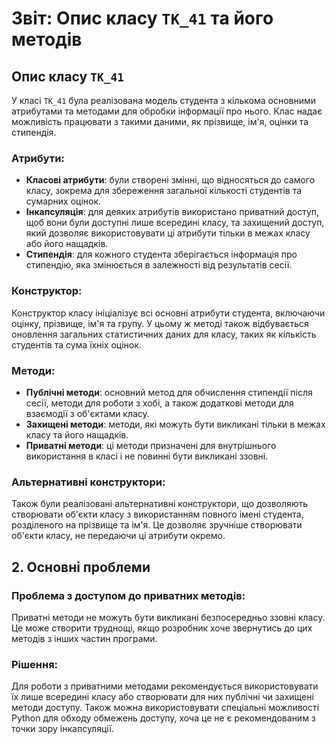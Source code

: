 # Звіт: Опис класу `TK_41` та його методів

## Опис класу `TK_41`

У класі `TK_41` була реалізована модель студента з кількома основними атрибутами та методами для обробки інформації про нього. Клас надає можливість працювати з такими даними, як прізвище, ім'я, оцінки та стипендія.

### Атрибути:
- **Класові атрибути**: були створені змінні, що відносяться до самого класу, зокрема для збереження загальної кількості студентів та сумарних оцінок.
- **Інкапсуляція**: для деяких атрибутів використано приватний доступ, щоб вони були доступні лише всередині класу, та захищений доступ, який дозволяє використовувати ці атрибути тільки в межах класу або його нащадків.
- **Стипендія**: для кожного студента зберігається інформація про стипендію, яка змінюється в залежності від результатів сесії.

### Конструктор:
Конструктор класу ініціалізує всі основні атрибути студента, включаючи оцінку, прізвище, ім'я та групу. У цьому ж методі також відбувається оновлення загальних статистичних даних для класу, таких як кількість студентів та сума їхніх оцінок.

### Методи:
- **Публічні методи**: основний метод для обчислення стипендії після сесії, методи для роботи з хобі, а також додаткові методи для взаємодії з об'єктами класу.
- **Захищені методи**: методи, які можуть бути викликані тільки в межах класу та його нащадків.
- **Приватні методи**: ці методи призначені для внутрішнього використання в класі і не повинні бути викликані ззовні.

### Альтернативні конструктори:
Також були реалізовані альтернативні конструктори, що дозволяють створювати об'єкти класу з використанням повного імені студента, розділеного на прізвище та ім'я. Це дозволяє зручніше створювати об'єкти класу, не передаючи ці атрибути окремо.

## 2. Основні проблеми

### Проблема з доступом до приватних методів:
Приватні методи не можуть бути викликані безпосередньо ззовні класу. Це може створити труднощі, якщо розробник хоче звернутись до цих методів з інших частин програми.

### Рішення:
Для роботи з приватними методами рекомендується використовувати їх лише всередині класу або створювати для них публічні чи захищені методи доступу. Також можна використовувати спеціальні можливості Python для обходу обмежень доступу, хоча це не є рекомендованим з точки зору інкапсуляції.


